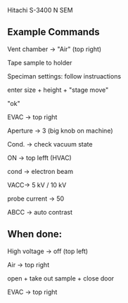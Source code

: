 Hitachi S-3400 N SEM 



## Example Commands

Vent chamber -> "Air" (top right)

Tape sample to holder 

Speciman settings: follow instruactions 

  enter size + height + "stage move"
  
  "ok"
  
EVAC -> top right 

Aperture -> 3 (big knob on machine)

Cond. -> check vacuum state 

ON -> top lefft (HVAC)

  cond -> electron beam
  
  VACC-> 5 kV / 10 kV
  
  probe current -> 50 
  
ABCC -> auto contrast 

## When done: 

High voltage -> off (top left) 

Air -> top right 

open + take out sample + close door 

EVAC -> top right 
